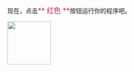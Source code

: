 现在，点击<font color=#DC143C size=3>** 红色 **</font>按钮运行你的程序吧。

<img src="./scene/image/touch_play.png" width = "100" alt="" align=center />
